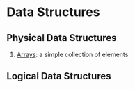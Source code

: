# Data Structures

## Physical Data Structures
1. [Arrays](https://github.com/EthanC2/code-club/blob/main/lesson-plans/data-structures/arrays.md): a simple collection of elements 

## Logical Data Structures
